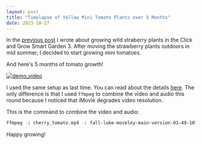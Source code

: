```yaml
---
layout: post
title: "Timelapse of Yellow Mini Tomato Plants over 5 Months"
date: 2023-10-27
---
```


In the [previous post]({{site.url}}blog/2023/05/19/wild-strawberry-time-lapse) I wrote about growing wild straberry plants in the Click and Grow Smart Garden 3. After moving the strawberry plants outdoors in mid summer, I decided to start growing mini tomatoes.

And here's 5 months of tomato growth!

[![demo_video]({{site.url}}/img/yellow_mini_tomato_youtube_thumbnail.jpg)](https://youtu.be/P59vHrff5Eo)

I used the same setup as last time. You can read about the details [here]({{site.url}}blog/2023/05/19/wild-strawberry-time-lapse). The only difference is that I used `ffmpeg` to combine the video and audio this round because I noticed that iMovie degrades video resolution.

This is the command to combine the video and audio:

```sh
ffmpeg -i cherry_tomato.mp4 -i fall-luke-moseley-main-version-03-49-10705.mp3 -c:v copy -c:a aac -map 0:v:0 -map 1:a:0 cherry_tomato_with_audio.mp4
```

Happy growing!
